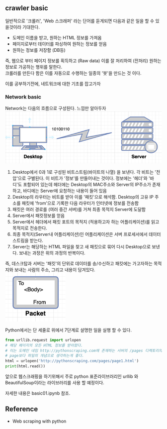 ## crawler basic  

일반적으로 '크롤러', 'Web 스크래퍼' 라는 단어를 듣게되면 다음과 같은 일을 할 수 있을것이라 기대한다.  
- 도메인 이름을 받고, 원하는 HTML 정보를 가져옴  
- 페이지로부터 데이터를 파싱하여 원하는 정보를 얻음  
- 원하는 정보를 저장함 (DB등)  

즉, 웹으로 부터 페이지 정보를 획득하고 (Raw data) 이를 잘 처리하여 (전처리) 원하는 정보로 가공하는 행위를 말한다.  
크롤러를 만든다 함은 이를 자동으로 수행하는 일종의 '봇'을 만드는 것 이다.  

이를 공부하기전에, 네트워크에 대한 기초를 잡고가자  

### Network basic  
Network는 다음의 흐름으로 구성된다. 느낌만 알아두자   
![network](network.png)
1. Desktop에서 0과 1로 구성된 비트스트림(바이트의 나열) 을 보낸다. 각 비트는 '전압'으로 구별된다. 이 비트가 '정보'를 만들어내는 것이다. 정보에는 '헤더'와 '바디'도 포함되어 있는데 헤더에는 Desktop의 MAC주소와 Server의 IP주소가 존재하고, 바디에는 Server에 요청하는 내용이 들어 있음  
2. Desktop의 라우터는 비트를 받아 이를 '패킷'으로 해석함. Desktop의 고유 IP 주소를 패킷에 'from'으로 기록한 다음 라우터가 인터넷에 정보를 전송함  
3. 패킷은 여러 경로를 (여러 중간 서버)를 거쳐 최종 목적지 Server에 도달함  
4. Server에서 패킷정보를 얻음  
5. Server에서 헤더에서 패킷 포트의 목적지 (적용하고자 하는 어플리케이션)를 읽고 목적지로 전송한다.  
6. 최종 목적지(Server내 어플리케이션)인 어플리케이션은 서버 프로세서에서 데이터 스트림을 받는다. 
7. Server는 해당하는 HTML 파일을 찾고 새 패킷으로 묶어 다시 Desktop으로 보낸다. 보내는 과정은 위의 과정의 반복이다.  

즉, 데스크탑과 서버는 '패킷'의 단위로 데이터를 송/수신하고 패킷에는 가고자하는 목적지와 보내는 사람의 주소, 그리고 내용이 담겨있다.  
![packet](packet.png)  

  
Python에서는 단 세줄로 위에서 7단계로 설명한 일을 실행 할 수 있다.  
```python
from urllib.request import urlopen
# 해당 페이지의 모든 HTML 정보를 받아왔다.
# 이는 도메인 네임 http://pythonscraping.com에 존재하는 서버의 /pages 디렉토리의 page1.html 정보를 가져온것
# page보다 파일의 개념으로 생각하는게 좋다.
html = urlopen('http://pythonscraping.com/pages/page1.html')
print(html.read())
```

앞으로 웹스크래핑을 하기위해서 주로 python 표준라이브러리인 urllib 와 BeautifulSoup이라는 라이브러리를 사용 할 예정이다.  

자세한 내용은 basic01.ipynb 참조.  

## Reference  
- Web scraping with python 